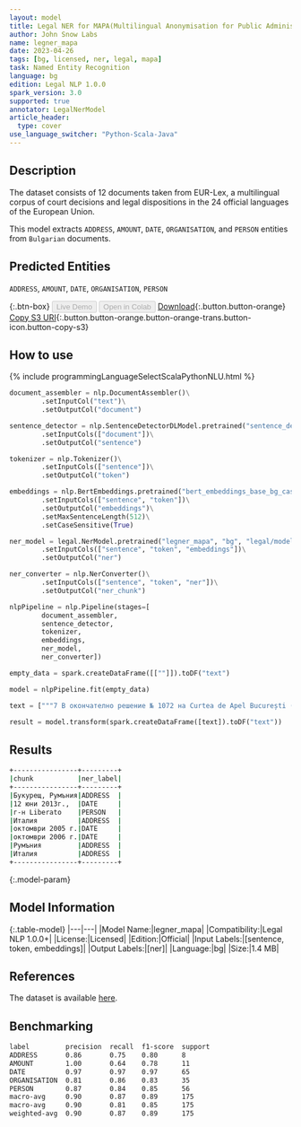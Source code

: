 ```yaml
---
layout: model
title: Legal NER for MAPA(Multilingual Anonymisation for Public Administrations)
author: John Snow Labs
name: legner_mapa
date: 2023-04-26
tags: [bg, licensed, ner, legal, mapa]
task: Named Entity Recognition
language: bg
edition: Legal NLP 1.0.0
spark_version: 3.0
supported: true
annotator: LegalNerModel
article_header:
  type: cover
use_language_switcher: "Python-Scala-Java"
---
```


## Description

The dataset consists of 12 documents taken from EUR-Lex, a multilingual corpus of court decisions and legal dispositions in the 24 official languages of the European Union.

This model extracts `ADDRESS`, `AMOUNT`, `DATE`, `ORGANISATION`, and `PERSON` entities from `Bulgarian` documents.

## Predicted Entities

`ADDRESS`, `AMOUNT`, `DATE`, `ORGANISATION`, `PERSON`

{:.btn-box}
<button class="button button-orange" disabled>Live Demo</button>
<button class="button button-orange" disabled>Open in Colab</button>
[Download](https://s3.amazonaws.com/auxdata.johnsnowlabs.com/legal/models/legner_mapa_bg_1.0.0_3.0_1682548782666.zip){:.button.button-orange}
[Copy S3 URI](s3://auxdata.johnsnowlabs.com/legal/models/legner_mapa_bg_1.0.0_3.0_1682548782666.zip){:.button.button-orange.button-orange-trans.button-icon.button-copy-s3}

## How to use



<div class="tabs-box" markdown="1">
{% include programmingLanguageSelectScalaPythonNLU.html %}

```python
document_assembler = nlp.DocumentAssembler()\
        .setInputCol("text")\
        .setOutputCol("document")

sentence_detector = nlp.SentenceDetectorDLModel.pretrained("sentence_detector_dl", "xx")\
        .setInputCols(["document"])\
        .setOutputCol("sentence")

tokenizer = nlp.Tokenizer()\
        .setInputCols(["sentence"])\
        .setOutputCol("token")

embeddings = nlp.BertEmbeddings.pretrained("bert_embeddings_base_bg_cased", "bg")\
        .setInputCols(["sentence", "token"])\
        .setOutputCol("embeddings")\
        .setMaxSentenceLength(512)\
        .setCaseSensitive(True)

ner_model = legal.NerModel.pretrained("legner_mapa", "bg", "legal/models")\
        .setInputCols(["sentence", "token", "embeddings"])\
        .setOutputCol("ner")

ner_converter = nlp.NerConverter()\
        .setInputCols(["sentence", "token", "ner"])\
        .setOutputCol("ner_chunk")

nlpPipeline = nlp.Pipeline(stages=[
        document_assembler,
        sentence_detector,
        tokenizer,
        embeddings,
        ner_model,
        ner_converter])

empty_data = spark.createDataFrame([[""]]).toDF("text")

model = nlpPipeline.fit(empty_data)

text = ["""7 В окончателно решение № 1072 на Curtea de Apel București ( Апелативен съд Букурещ, Румъния ), 3-то гражданско отделение за малолетни и непълнолетни лица и семейноправни въпроси, от 12 юни 2013г., което е приложено към акта за преюдициално запитване и представено от г‑н Liberato, се уточнява, че„ [с] ъдът приема, че страните са сключили брак в Италия през октомври 2005 г. и до октомври 2006 г. са живели ту в Румъния, ту в Италия."""]

result = model.transform(spark.createDataFrame([text]).toDF("text"))

```

</div>

## Results

```bash
+----------------+---------+
|chunk           |ner_label|
+----------------+---------+
|Букурещ, Румъния|ADDRESS  |
|12 юни 2013г.,  |DATE     |
|г‑н Liberato    |PERSON   |
|Италия          |ADDRESS  |
|октомври 2005 г.|DATE     |
|октомври 2006 г.|DATE     |
|Румъния         |ADDRESS  |
|Италия          |ADDRESS  |
+----------------+---------+
```

{:.model-param}
## Model Information

{:.table-model}
|---|---|
|Model Name:|legner_mapa|
|Compatibility:|Legal NLP 1.0.0+|
|License:|Licensed|
|Edition:|Official|
|Input Labels:|[sentence, token, embeddings]|
|Output Labels:|[ner]|
|Language:|bg|
|Size:|1.4 MB|

## References

The dataset is available [here](https://huggingface.co/datasets/joelito/mapa).

## Benchmarking

```bash
label         precision  recall  f1-score  support 
ADDRESS       0.86       0.75    0.80      8       
AMOUNT        1.00       0.64    0.78      11      
DATE          0.97       0.97    0.97      65      
ORGANISATION  0.81       0.86    0.83      35      
PERSON        0.87       0.84    0.85      56      
macro-avg     0.90       0.87    0.89      175     
macro-avg     0.90       0.81    0.85      175     
weighted-avg  0.90       0.87    0.89      175
```
